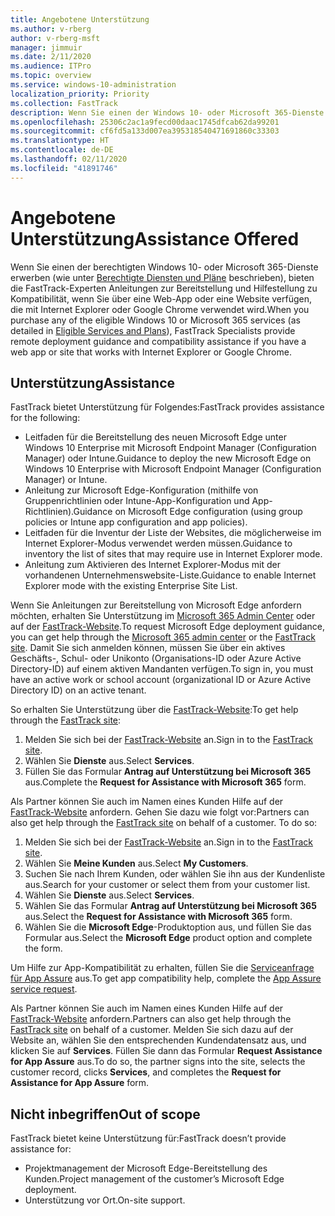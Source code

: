 ```yaml
---
title: Angebotene Unterstützung
ms.author: v-rberg
author: v-rberg-msft
manager: jimmuir
ms.date: 2/11/2020
ms.audience: ITPro
ms.topic: overview
ms.service: windows-10-administration
localization_priority: Priority
ms.collection: FastTrack
description: Wenn Sie einen der Windows 10- oder Microsoft 365-Dienste erwerben (wie unter "Berechtigte Diensten und Pläne" beschrieben), bieten die FastTrack-Experten Anleitungen zur Bereitstellung und Hilfestellung zu Kompatibilität, wenn Sie über eine Web-App oder eine Website verfügen, die mit Internet Explorer oder Google Chrome verwendet wird.
ms.openlocfilehash: 25306c2ac1a9fecd00daac1745dfcab62da99201
ms.sourcegitcommit: cf6fd5a133d007ea395318540471691860c33303
ms.translationtype: HT
ms.contentlocale: de-DE
ms.lasthandoff: 02/11/2020
ms.locfileid: "41891746"
---
```

# <a name="assistance-offered"></a><span data-ttu-id="af4da-103">Angebotene Unterstützung</span><span class="sxs-lookup"><span data-stu-id="af4da-103">Assistance Offered</span></span>

<span data-ttu-id="af4da-104">Wenn Sie einen der berechtigten Windows 10- oder Microsoft 365-Dienste erwerben (wie unter [Berechtigte Diensten und Pläne](M365-eligible-services-and-plans.md) beschrieben), bieten die FastTrack-Experten Anleitungen zur Bereitstellung und Hilfestellung zu Kompatibilität, wenn Sie über eine Web-App oder eine Website verfügen, die mit Internet Explorer oder Google Chrome verwendet wird.</span><span class="sxs-lookup"><span data-stu-id="af4da-104">When you purchase any of the eligible Windows 10 or Microsoft 365 services (as detailed in [Eligible Services and Plans](M365-eligible-services-and-plans.md)), FastTrack Specialists provide remote deployment guidance and compatibility assistance if you have a web app or site that works with Internet Explorer or Google Chrome.</span></span> 

## <a name="assistance"></a><span data-ttu-id="af4da-105">Unterstützung</span><span class="sxs-lookup"><span data-stu-id="af4da-105">Assistance</span></span>

<span data-ttu-id="af4da-106">FastTrack bietet Unterstützung für Folgendes:</span><span class="sxs-lookup"><span data-stu-id="af4da-106">FastTrack provides assistance for the following:</span></span>
- <span data-ttu-id="af4da-107">Leitfaden für die Bereitstellung des neuen Microsoft Edge unter Windows 10 Enterprise mit Microsoft Endpoint Manager (Configuration Manager) oder Intune.</span><span class="sxs-lookup"><span data-stu-id="af4da-107">Guidance to deploy the new Microsoft Edge on Windows 10 Enterprise with Microsoft Endpoint Manager (Configuration Manager) or Intune.</span></span>
- <span data-ttu-id="af4da-108">Anleitung zur Microsoft Edge-Konfiguration (mithilfe von Gruppenrichtlinien oder Intune-App-Konfiguration und App-Richtlinien).</span><span class="sxs-lookup"><span data-stu-id="af4da-108">Guidance on Microsoft Edge configuration (using group policies or Intune app configuration and app policies).</span></span>
- <span data-ttu-id="af4da-109">Leitfaden für die Inventur der Liste der Websites, die möglicherweise im Internet Explorer-Modus verwendet werden müssen.</span><span class="sxs-lookup"><span data-stu-id="af4da-109">Guidance to inventory the list of sites that may require use in Internet Explorer mode.</span></span>
- <span data-ttu-id="af4da-110">Anleitung zum Aktivieren des Internet Explorer-Modus mit der vorhandenen Unternehmenswebsite-Liste.</span><span class="sxs-lookup"><span data-stu-id="af4da-110">Guidance to enable Internet Explorer mode with the existing Enterprise Site List.</span></span>

<span data-ttu-id="af4da-111">Wenn Sie Anleitungen zur Bereitstellung von Microsoft Edge anfordern möchten, erhalten Sie Unterstützung im [Microsoft 365 Admin Center](https://go.microsoft.com/fwlink/?linkid=2032704) oder auf der [FastTrack-Website](https://go.microsoft.com/fwlink/?linkid=780698).</span><span class="sxs-lookup"><span data-stu-id="af4da-111">To request Microsoft Edge deployment guidance, you can get help through the [Microsoft 365 admin center](https://go.microsoft.com/fwlink/?linkid=2032704) or the [FastTrack site](https://go.microsoft.com/fwlink/?linkid=780698).</span></span> <span data-ttu-id="af4da-112">Damit Sie sich anmelden können, müssen Sie über ein aktives Geschäfts-, Schul- oder Unikonto (Organisations-ID oder Azure Active Directory-ID) auf einem aktiven Mandanten verfügen.</span><span class="sxs-lookup"><span data-stu-id="af4da-112">To sign in, you must have an active work or school account (organizational ID or Azure Active Directory ID) on an active tenant.</span></span> 

<span data-ttu-id="af4da-113">So erhalten Sie Unterstützung über die [FastTrack-Website](https://go.microsoft.com/fwlink/?linkid=780698):</span><span class="sxs-lookup"><span data-stu-id="af4da-113">To get help through the [FastTrack site](https://go.microsoft.com/fwlink/?linkid=780698):</span></span> 
1.  <span data-ttu-id="af4da-114">Melden Sie sich bei der [FastTrack-Website](https://go.microsoft.com/fwlink/?linkid=780698) an.</span><span class="sxs-lookup"><span data-stu-id="af4da-114">Sign in to the [FastTrack site](https://go.microsoft.com/fwlink/?linkid=780698).</span></span> 
2.  <span data-ttu-id="af4da-115">Wählen Sie **Dienste** aus.</span><span class="sxs-lookup"><span data-stu-id="af4da-115">Select **Services**.</span></span>
3.  <span data-ttu-id="af4da-116">Füllen Sie das Formular **Antrag auf Unterstützung bei Microsoft 365** aus.</span><span class="sxs-lookup"><span data-stu-id="af4da-116">Complete the **Request for Assistance with Microsoft 365** form.</span></span>
  
<span data-ttu-id="af4da-p102">Als Partner können Sie auch im Namen eines Kunden Hilfe auf der [FastTrack-Website](https://go.microsoft.com/fwlink/?linkid=780698) anfordern. Gehen Sie dazu wie folgt vor:</span><span class="sxs-lookup"><span data-stu-id="af4da-p102">Partners can also get help through the [FastTrack site](https://go.microsoft.com/fwlink/?linkid=780698) on behalf of a customer. To do so:</span></span>
1.  <span data-ttu-id="af4da-119">Melden Sie sich bei der [FastTrack-Website](https://go.microsoft.com/fwlink/?linkid=780698) an.</span><span class="sxs-lookup"><span data-stu-id="af4da-119">Sign in to the [FastTrack site](https://go.microsoft.com/fwlink/?linkid=780698).</span></span> 
2.  <span data-ttu-id="af4da-120">Wählen Sie **Meine Kunden** aus.</span><span class="sxs-lookup"><span data-stu-id="af4da-120">Select **My Customers**.</span></span>
3.  <span data-ttu-id="af4da-121">Suchen Sie nach Ihrem Kunden, oder wählen Sie ihn aus der Kundenliste aus.</span><span class="sxs-lookup"><span data-stu-id="af4da-121">Search for your customer or select them from your customer list.</span></span>
4.  <span data-ttu-id="af4da-122">Wählen Sie **Dienste** aus.</span><span class="sxs-lookup"><span data-stu-id="af4da-122">Select **Services**.</span></span>
5.  <span data-ttu-id="af4da-123">Wählen Sie das Formular **Antrag auf Unterstützung bei Microsoft 365** aus.</span><span class="sxs-lookup"><span data-stu-id="af4da-123">Select the **Request for Assistance with Microsoft 365** form.</span></span>
6.  <span data-ttu-id="af4da-124">Wählen Sie die **Microsoft Edge**-Produktoption aus, und füllen Sie das Formular aus.</span><span class="sxs-lookup"><span data-stu-id="af4da-124">Select the **Microsoft Edge** product option and complete the form.</span></span>
 
<span data-ttu-id="af4da-125">Um Hilfe zur App-Kompatibilität zu erhalten, füllen Sie die [Serviceanfrage für App Assure](https://go.microsoft.com/fwlink/?linkid=2022721) aus.</span><span class="sxs-lookup"><span data-stu-id="af4da-125">To get app compatibility help, complete the [App Assure service request](https://go.microsoft.com/fwlink/?linkid=2022721).</span></span>

<span data-ttu-id="af4da-126">Als Partner können Sie auch im Namen eines Kunden Hilfe auf der [FastTrack-Website](https://go.microsoft.com/fwlink/?linkid=780698) anfordern.</span><span class="sxs-lookup"><span data-stu-id="af4da-126">Partners can also get help through the [FastTrack site](https://go.microsoft.com/fwlink/?linkid=780698) on behalf of a customer.</span></span> <span data-ttu-id="af4da-127">Melden Sie sich dazu auf der Website an, wählen Sie den entsprechenden Kundendatensatz aus, und klicken Sie auf **Services**. Füllen Sie dann das Formular **Request Assistance for App Assure** aus.</span><span class="sxs-lookup"><span data-stu-id="af4da-127">To do so, the partner signs into the site, selects the customer record, clicks **Services**, and completes the **Request for Assistance for App Assure** form.</span></span>

## <a name="out-of-scope"></a><span data-ttu-id="af4da-128">Nicht inbegriffen</span><span class="sxs-lookup"><span data-stu-id="af4da-128">Out of scope</span></span>

<span data-ttu-id="af4da-129">FastTrack bietet keine Unterstützung für:</span><span class="sxs-lookup"><span data-stu-id="af4da-129">FastTrack doesn’t provide assistance for:</span></span>
- <span data-ttu-id="af4da-130">Projektmanagement der Microsoft Edge-Bereitstellung des Kunden.</span><span class="sxs-lookup"><span data-stu-id="af4da-130">Project management of the customer’s Microsoft Edge deployment.</span></span>
- <span data-ttu-id="af4da-131">Unterstützung vor Ort.</span><span class="sxs-lookup"><span data-stu-id="af4da-131">On-site support.</span></span>